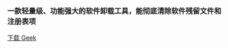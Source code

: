 ### 一款轻量级、功能强大的软件卸载工具，能彻底清除软件残留文件和注册表项
<a href="https://memo.8235467.xyz/geek.exe" download="geek.exe" class="download-btn" id="geek-download"><i class="fas fa-download"></i> 下载 Geek </a>